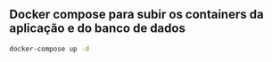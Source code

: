## Docker compose para subir os containers da aplicação e do banco de dados
```bash
docker-compose up -d
```

